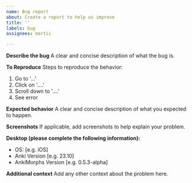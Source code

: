 ```yaml
---
name: Bug report
about: Create a report to help us improve
title: ''
labels: bug
assignees: mortii

---
```


**Describe the bug**
A clear and concise description of what the bug is.

**To Reproduce**
Steps to reproduce the behavior:
1. Go to '...'
2. Click on '....'
3. Scroll down to '....'
4. See error

**Expected behavior**
A clear and concise description of what you expected to happen.

**Screenshots**
If applicable, add screenshots to help explain your problem.

**Desktop (please complete the following information):**
 - OS: [e.g. iOS]
 - Anki Version [e.g. 23.10]
 - AnkiMorphs Version [e.g. 0.5.3-alpha]

**Additional context**
Add any other context about the problem here.
